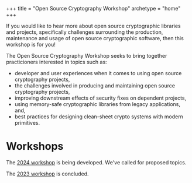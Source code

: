 +++
title = "Open Source Cryptography Workshop"
archetype = "home"
+++

If you would like to hear more about open source cryptographic libraries and projects, specifically challenges surrounding the production, maintenance and usage of open source cryptographic software, then this workshop is for you!

The Open Source Cryptography Workshop seeks to bring together practicioners interested in topics such as:

- developer and user experiences when it comes to using open source cryptography projects,</li>
- the challenges involved in producing and maintaining open source cryptography projects,</li>
- improving downstream effects of security fixes on dependent projects,</li>
- using memory-safe cryptographic libraries from legacy applications, and,</li>
- best practices for designing clean-sheet crypto systems with modern primitives.

# Workshops

The [2024 workshop](/2024) is being developed. We've called for proposed topics.

The [2023 workshop](/2023) is concluded.
